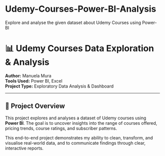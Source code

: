 # Udemy-Courses-Power-BI-Analysis
Explore and analyse the given dataset about Udemy Courses using Power-BI
# 📊 Udemy Courses Data Exploration & Analysis

**Author:** Manuela Mura  
**Tools Used:** Power BI, Excel  
**Project Type:** Exploratory Data Analysis & Dashboard

---

## 📌 Project Overview

This project explores and analyses a dataset of Udemy courses using **Power BI**. The goal is to uncover insights into the range of courses offered, pricing trends, course ratings, and subscriber patterns.  

This end-to-end project demonstrates my ability to clean, transform, and visualise real-world data, and to communicate findings through clear, interactive reports.
